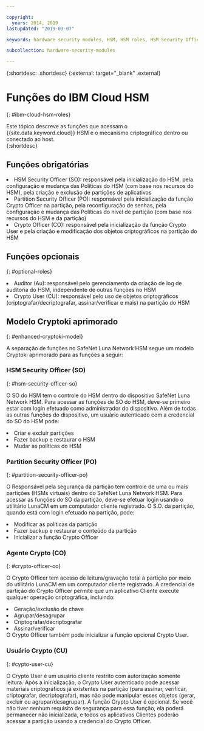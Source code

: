 ```yaml
---

copyright:
  years: 2014, 2019
lastupdated: "2019-03-07"

keywords: hardware security modules, HSM, HSM roles, HSM Security Officer, Partition Security Officer, Crypto Officer, Auditor, Crypto User, Appliance Admin, HSM Security Officer, Partition Security Officer, cryptographic, keys,

subcollection: hardware-security-modules

---
```


{:shortdesc: .shortdesc}
{:external: target="_blank" .external}

# Funções do IBM Cloud HSM
{: #ibm-cloud-hsm-roles}

Este tópico descreve as funções que acessam o {{site.data.keyword.cloud}} HSM e o mecanismo criptográfico dentro ou conectado ao host.  
{:shortdesc}

## Funções obrigatórias
<li>HSM Security Officer (SO): responsável pela inicialização do HSM, pela configuração e mudança das Políticas do HSM (com base nos recursos do HSM), pela criação e exclusão de partições de aplicativos
<li>Partition Security Officer (PO): responsável pela inicialização da função Crypto Officer na partição, pela reconfiguração de senhas, pela configuração e mudança das Políticas do nível de partição (com base nos recursos do HSM e da partição)
<li>Crypto Officer (CO): responsável pela inicialização da função Crypto User e pela criação e modificação dos objetos criptográficos na partição do HSM

## Funções opcionais
{: #optional-roles}

<li>Auditor (Au): responsável pelo gerenciamento da criação de log de auditoria do HSM, independente de outras funções no HSM
<li>Crypto User (CU): responsável pelo uso de objetos criptográficos (criptografar/decriptografar, assinar/verificar e mais) na partição do HSM

## Modelo Cryptoki aprimorado
{: #enhanced-cryptoki-model}

A separação de funções no SafeNet Luna Network HSM segue um modelo Cryptoki aprimorado para as funções a seguir:

### HSM Security Officer (SO)
{: #hsm-security-officer-so}

O SO do HSM tem o controle do HSM dentro do dispositivo SafeNet Luna Network HSM. Para acessar as funções de SO do HSM, deve-se primeiro estar com login efetuado como administrador do dispositivo.
Além de todas as outras funções do dispositivo, um usuário autenticado com a credencial do SO do HSM pode:
<li>Criar e excluir partições
<li>Fazer backup e restaurar o HSM
<li>Mudar as políticas do HSM

### Partition Security Officer (PO)
{: #partition-security-officer-po}

O Responsável pela segurança da partição tem controle de uma ou mais partições (HSMs virtuais) dentro do SafeNet Luna Network HSM. Para acessar as funções do SO da partição, deve-se efetuar login usando o utilitário LunaCM em um computador cliente registrado.
O S.O. da partição, quando está com login efetuado na partição, pode:
<li>Modificar as políticas da partição
<li>Fazer backup e restaurar o conteúdo da partição
<li>Inicializar a função Crypto Officer

### Agente Crypto (CO)
{: #crypto-officer-co}

O Crypto Officer tem acesso de leitura/gravação total à partição por meio do utilitário LunaCM em um computador cliente registrado. A credencial de partição do Crypto Officer permite que um aplicativo Cliente execute qualquer operação criptográfica, incluindo:
<li>Geração/exclusão de chave
<li>Agrupar/desagrupar
<li>Criptografar/decriptografar
<li>Assinar/verificar</li>
O Crypto Officer também pode inicializar a função opcional Crypto User.

### Usuário Crypto (CU)
{: #cypto-user-cu}

O Crypto User é um usuário cliente restrito com autorização somente leitura. Após a inicialização, o Crypto User autenticado pode acessar materiais criptográficos já existentes na partição (para assinar, verificar, criptografar, decriptografar), mas não pode manipular esses objetos (gerar, excluir ou agrupar/desagrupar).
A função Crypto User é opcional. Se você não tiver nenhum requisito de segurança para essa função, ela poderá permanecer não inicializada, e todos os aplicativos Clientes poderão acessar a partição usando a credencial do Crypto Officer.

